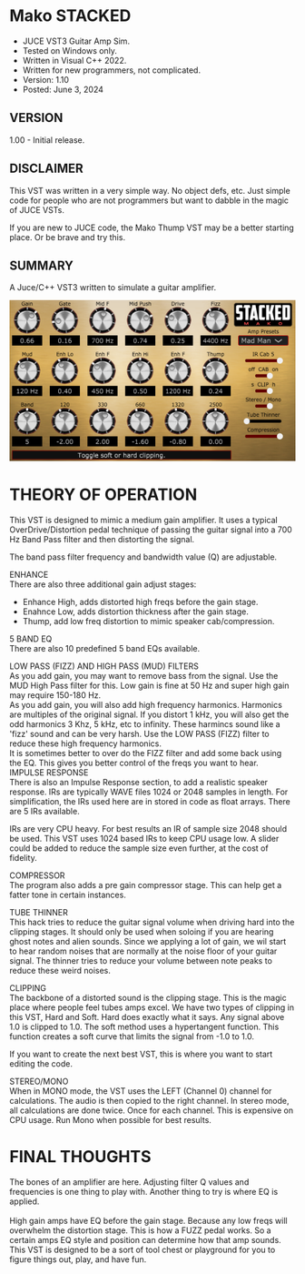 # Mako STACKED
* JUCE VST3 Guitar Amp Sim.
* Tested on Windows only.
* Written in Visual C++ 2022.
* Written for new programmers, not complicated.
* Version: 1.10
* Posted: June 3, 2024

VERSION
------------------------------------------------------------------
1.00 - Initial release.

DISCLAIMER
------------------------------------------------------------------  
This VST was written in a very simple way. No object defs, etc. 
Just simple code for people who are not programmers but want to 
dabble in the magic of JUCE VSTs.

If you are new to JUCE code, the Mako Thump VST may be a better
starting place. Or be brave and try this.
       
SUMMARY
------------------------------------------------------------------
A Juce/C++ VST3 written to simulate a guitar amplifier. 

![Demo Image](docs/assets/makostackeddemo01.png)

# THEORY OF OPERATION<br />
This VST is designed to mimic a medium gain amplifier. It uses
a typical OverDrive/Distortion pedal technique of passing the
guitar signal into a 700 Hz Band Pass filter and then distorting
the signal. <br />

The band pass filter frequency and bandwidth value (Q) are
adjustable.<br />

ENHANCE<br />
There are also three additional gain adjust stages:
- Enhance High, adds distorted high freqs before the gain stage.
- Enahnce Low, adds distortion thickness after the gain stage.
- Thump, add low freq distortion to mimic speaker cab/compression.

5 BAND EQ<br />
There are also 10 predefined 5 band EQs available.

LOW PASS (FIZZ) AND HIGH PASS (MUD) FILTERS<br />
As you add gain, you may want to remove bass from the signal. Use the MUD High Pass 
filter for this. Low gain is fine at 50 Hz and super high gain may require 150-180 Hz.
<br />
As you add gain, you will also add high frequency harmonics. Harmonics are multiples of
the original signal. If you distort 1 kHz, you will also get the odd harmonics 3 Khz,
5 kHz, etc to infinity. These harmincs sound like a 'fizz' sound and can be very harsh.
Use the LOW PASS (FIZZ) filter to reduce these high frequency harmonics.
<br />
It is sometimes better to over do the FIZZ filter and add some back using the EQ. This 
gives you better control of the freqs you want to hear.
<br />
IMPULSE RESPONSE<br />
There is also an Impulse Response section, to add a realistic
speaker response. IRs are typically WAVE files 1024 or 2048 samples
in length. For simplification, the IRs used here are in stored in 
code as float arrays. There are 5 IRs available.

IRs are very CPU heavy. For best results an IR of sample size 2048 should be used.
This VST uses 1024 based IRs to keep CPU usage low. A slider could be added to 
reduce the sample size even further, at the cost of fidelity.

COMPRESSOR<br />
The program also adds a pre gain compressor stage. This can help 
get a fatter tone in certain instances.

TUBE THINNER<br />
This hack tries to reduce the guitar signal volume when driving hard into the clipping stages.
It should only be used when soloing if you are hearing ghost notes and alien sounds. Since we
applying a lot of gain, we wil start to hear random noises that are normally at the noise floor
of your guitar signal. The thinner tries to reduce your volume between note peaks to reduce these
weird noises.

CLIPPING<br />
The backbone of a distorted sound is the clipping stage. This is the magic place where people
feel tubes amps excel. We have two types of clipping in this VST, Hard and Soft. Hard does exactly
what it says. Any signal above 1.0 is clipped to 1.0. The soft method uses a hypertangent function.
This function creates a soft curve that limits the signal from -1.0 to 1.0. 

If you want to create the next best VST, this is where you want to start editing the code.

STEREO/MONO<br />
When in MONO mode, the VST uses the LEFT (Channel 0) channel for calculations. The audio is then
copied to the right channel. In stereo mode, all calculations are done twice. Once for each channel. 
This is expensive on CPU usage. Run Mono when possible for best results.

# FINAL THOUGHTS<br />
The bones of an amplifier are here. Adjusting filter Q values and frequencies is one thing to play with.
Another thing to try is where EQ is applied.  
<br />
High gain amps have EQ before the gain stage. Because any low freqs will overwhelm the distortion stage.
This is how a FUZZ pedal works. So a certain amps EQ style and position can determine how that amp sounds.
<br />
This VST is designed to be a sort of tool chest or playground for you to figure things out, play, and have fun.


